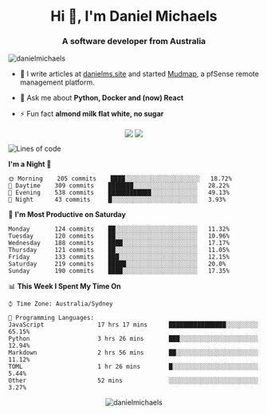 <h1 align="center">Hi 👋, I'm Daniel Michaels</h1>
<h3 align="center">A software developer from Australia</h3>
<p align="left"> <img src="https://komarev.com/ghpvc/?username=danielmichaels" alt="danielmichaels" /> </p>

- 📝 I write articles at [danielms.site](https://danielms.site) and started [Mudmap](https://mudmap.io?ref=danielmichaels), a pfSense remote management platform.

- 💬 Ask me about **Python, Docker and (now) React**

- ⚡ Fun fact **almond milk flat white, no sugar**

<p align="center">
<a href="https://twitter.com/dansult" target="_blank"><img align="center" src="https://img.shields.io/badge/twitter-%231DA1F2.svg?&style=for-the-badge&logo=twitter&logoColor=white"></a>
<a href="https://linkedin.com/in/daniel-michaels" target="_blank"><img align="center" src="https://img.shields.io/badge/linkedin-%230077B5.svg?&style=for-the-badge&logo=linkedin&logoColor=white"></a>
</p>

<!--START_SECTION:waka-->
![Lines of code](https://img.shields.io/badge/From%20Hello%20World%20I%27ve%20Written-451187%20lines%20of%20code-blue)

**I'm a Night 🦉** 

```text
🌞 Morning    205 commits    ████░░░░░░░░░░░░░░░░░░░░░   18.72% 
🌆 Daytime    309 commits    ███████░░░░░░░░░░░░░░░░░░   28.22% 
🌃 Evening    538 commits    ████████████░░░░░░░░░░░░░   49.13% 
🌙 Night      43 commits     █░░░░░░░░░░░░░░░░░░░░░░░░   3.93%

```
📅 **I'm Most Productive on Saturday** 

```text
Monday       124 commits    ██░░░░░░░░░░░░░░░░░░░░░░░   11.32% 
Tuesday      120 commits    ██░░░░░░░░░░░░░░░░░░░░░░░   10.96% 
Wednesday    188 commits    ████░░░░░░░░░░░░░░░░░░░░░   17.17% 
Thursday     121 commits    ██░░░░░░░░░░░░░░░░░░░░░░░   11.05% 
Friday       133 commits    ███░░░░░░░░░░░░░░░░░░░░░░   12.15% 
Saturday     219 commits    █████░░░░░░░░░░░░░░░░░░░░   20.0% 
Sunday       190 commits    ████░░░░░░░░░░░░░░░░░░░░░   17.35%

```


📊 **This Week I Spent My Time On** 

```text
⌚︎ Time Zone: Australia/Sydney

💬 Programming Languages: 
JavaScript               17 hrs 17 mins      ████████████████░░░░░░░░░   65.15% 
Python                   3 hrs 26 mins       ███░░░░░░░░░░░░░░░░░░░░░░   12.94% 
Markdown                 2 hrs 56 mins       ██░░░░░░░░░░░░░░░░░░░░░░░   11.12% 
TOML                     1 hr 26 mins        █░░░░░░░░░░░░░░░░░░░░░░░░   5.44% 
Other                    52 mins             ░░░░░░░░░░░░░░░░░░░░░░░░░   3.27%

```


<!--END_SECTION:waka-->

<p align="center"> <img src="https://github-readme-stats.vercel.app/api?username=danielmichaels&show_icons=true" alt="danielmichaels" /> </p>

